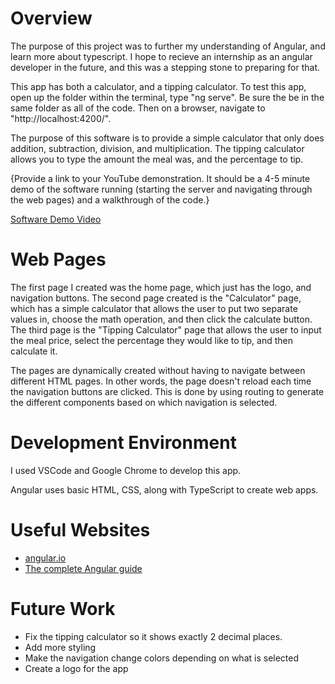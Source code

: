 # Overview

The purpose of this project was to further my understanding of Angular, and learn more about typescript. I hope to recieve an internship as an angular developer in the future, and this was a stepping stone to preparing for that.

This app has both a calculator, and a tipping calculator. To test this app, open up the folder within the terminal, type "ng serve". Be sure the be in the same folder as all of the code. Then on a browser, navigate to "http://localhost:4200/".

The purpose of this software is to provide a simple calculator that only does addition, subtraction, division, and multiplication. The tipping calculator allows you to type the amount the meal was, and the percentage to tip.

{Provide a link to your YouTube demonstration.  It should be a 4-5 minute demo of the software running (starting the server and navigating through the web pages) and a walkthrough of the code.}

[Software Demo Video](http://youtube.link.goes.here)

# Web Pages

The first page I created was the home page, which just has the logo, and navigation buttons. The second page created is the "Calculator" page, which has a simple calculator that allows the user to put two separate values in, choose the math operation, and then click the calculate button. The third page is the "Tipping Calculator" page that allows the user to input the meal price, select the percentage they would like to tip, and then calculate it.

The pages are dynamically created without having to navigate between different HTML pages. In other words, the page doesn't reload each time the navigation buttons are clicked. This is done by using routing to generate the different components based on which navigation is selected.

# Development Environment

I used VSCode and Google Chrome to develop this app.

Angular uses basic HTML, CSS, along with TypeScript to create web apps.

# Useful Websites

* [angular.io](https://angular.io/)
* [The complete Angular guide](https://www.udemy.com/course/the-complete-guide-to-angular-2/)

# Future Work

* Fix the tipping calculator so it shows exactly 2 decimal places.
* Add more styling
* Make the navigation change colors depending on what is selected
* Create a logo for the app
